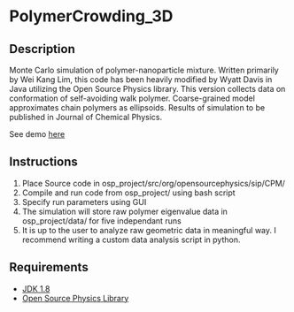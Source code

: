 # PolymerCrowding_3D
## Description
Monte Carlo simulation of polymer-nanoparticle mixture. Written primarily by Wei Kang Lim, this code has been
heavily modified by Wyatt Davis in Java utilizing the Open Source Physics library. This version collects data on conformation of self-avoiding walk polymer. Coarse-grained model approximates chain polymers as ellipsoids. Results of simulation to be published in Journal of Chemical Physics.

See demo [here](https://drive.google.com/file/d/1q2eVafeQfpbkPia2e4Qd7vwgpsqSGLBS/view?usp=sharing)
## Instructions
1. Place Source code in osp_project/src/org/opensourcephysics/sip/CPM/
2. Compile and run code from osp_project/ using bash script
3. Specify run parameters using GUI
4. The simulation will store raw polymer eigenvalue data in osp_project/data/ for five independant runs
5. It is up to the user to analyze raw geometric data in meaningful way. I recommend writing a custom data analysis script in python.

## Requirements
- [JDK 1.8](http://www.oracle.com/technetwork/java/javase/downloads/index.html)
- [Open Source Physics Library](https://www.compadre.org/osp/)

